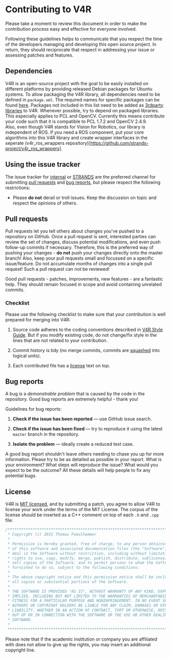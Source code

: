 # Contributing to V4R

Please take a moment to review this document in order to make the contribution
process easy and effective for everyone involved.

Following these guidelines helps to communicate that you respect the time of
the developers managing and developing this open source project. In return,
they should reciprocate that respect in addressing your issue or assessing
patches and features.


## Dependencies
V4R is an open-source project with the goal to be easily installed on different platforms by providing released Debian packages for Ubuntu systems. To allow packaging the V4R library, all dependencies need to be defined in `package.xml`. The required names for specific packages can be found [here](https://github.com/strands-project/rosdistro/blob/strands-devel/rosdep/base.yaml). Packages not included in this list need to be added as [3rdparty libraries](https://rgit.acin.tuwien.ac.at/root/v4r/wikis/how-to-add-third-party-dependency) to V4R. Whenever possible, try to depend on packaged libraries. This especially applies to PCL and OpenCV. Currently this means contribute your code such that it is compatible to PCL 1.7.2 and OpenCV 2.4.9.  
Also, even though V4R stands for Vision for Robotics, our library is independent of ROS. If you need a ROS component, put your core algorithms into this V4R library and create wrapper interfaces in the seperate (v4r_ros_wrappers repository)[https://github.com/strands-project/v4r_ros_wrappers].


## Using the issue tracker

The issue tracker for [internal](https://rgit.acin.tuwien.ac.at/root/v4r/issues) or [STRANDS](https://github.com/strands-project/v4r/issues) are
the preferred channel for submitting [pull requests](#pull-requests) and
[bug reports](#bugs), but please respect the following
restrictions:

* Please **do not** derail or troll issues. Keep the discussion on topic and
  respect the opinions of others.


<a name="pull-requests"></a>
## Pull requests

Pull requests let you tell others about changes you've pushed to a repository on GitHub. Once a pull request is sent, interested parties can review the set of changes, discuss potential modifications, and even push follow-up commits if necessary. Therefore, this is the preferred way of pushing your changes - **do not** push your changes directly onto the master branch!
Also, keep your pull requests small and focussed on a specific issue/feature. Do not accumulate months of changes into a single pull request! Such a pull request can not be reviewed!

Good pull requests - patches, improvements, new features - are a fantastic
help. They should remain focused in scope and avoid containing unrelated
commits.


<a name="checklist"></a>
### Checklist

Please use the following checklist to make sure that your contribution is well
prepared for merging into V4R:

1. Source code adheres to the coding conventions described in [V4R Style Guide](docs/v4r_style_guide.md).
   But if you modify existing code, do not change/fix style in the lines that
   are not related to your contribution.

2. Commit history is tidy (no merge commits, commits are [squashed](http://davidwalsh.name/squash-commits-git)
   into logical units).

3. Each contributed file has a [license](#license) text on top.


<a name="bugs"></a>
## Bug reports

A bug is a _demonstrable problem_ that is caused by the code in the repository.
Good bug reports are extremely helpful - thank you!

Guidelines for bug reports:

1. **Check if the issue has been reported** &mdash; use GitHub issue search.

2. **Check if the issue has been fixed** &mdash; try to reproduce it using the
   latest `master` branch in the repository.

3. **Isolate the problem** &mdash; ideally create a reduced test
   case.

A good bug report shouldn't leave others needing to chase you up for more
information. Please try to be as detailed as possible in your report. What is
your environment? What steps will reproduce the issue? What would you expect to
be the outcome? All these details will help people to fix any potential bugs.

<a name="license"></a>
## License

V4R is [MIT licensed](LICENSE.txt), and by submitting a patch, you agree to
allow V4R to license your work under the terms of the MIT
License. The corpus of the license should be inserted as a C++ comment on top
of each `.h` and `.cpp` file:

```cpp
/******************************************************************************
 * Copyright (c) 2015 Thomas Faeulhammer
 *
 * Permission is hereby granted, free of charge, to any person obtaining a copy
 * of this software and associated documentation files (the "Software"), to
 * deal in the Software without restriction, including without limitation the
 * rights to use, copy, modify, merge, publish, distribute, sublicense, and/or
 * sell copies of the Software, and to permit persons to whom the Software is
 * furnished to do so, subject to the following conditions:
 *
 * The above copyright notice and this permission notice shall be included in
 * all copies or substantial portions of the Software.
 *
 * THE SOFTWARE IS PROVIDED "AS IS", WITHOUT WARRANTY OF ANY KIND, EXPRESS OR
 * IMPLIED, INCLUDING BUT NOT LIMITED TO THE WARRANTIES OF MERCHANTABILITY,
 * FITNESS FOR A PARTICULAR PURPOSE AND NONINFRINGEMENT. IN NO EVENT SHALL THE
 * AUTHORS OR COPYRIGHT HOLDERS BE LIABLE FOR ANY CLAIM, DAMAGES OR OTHER
 * LIABILITY, WHETHER IN AN ACTION OF CONTRACT, TORT OR OTHERWISE, ARISING FROM,
 * OUT OF OR IN CONNECTION WITH THE SOFTWARE OR THE USE OR OTHER DEALINGS IN THE
 * SOFTWARE.
 *
 ******************************************************************************/
```

Please note that if the academic institution or company you are affiliated with
does not allow to give up the rights, you may insert an additional copyright
line.

